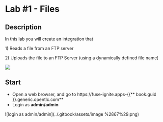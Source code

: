 # Lab \#1 - Files

## Description

In this lab you will create an integration that

1\) Reads a file from an FTP server

2\) Uploads the file to an FTP Server \(using a dynamically defined file name\)

![](https://lh4.googleusercontent.com/_Ibj3nsNj7jydHvAhs8qODkAMtpFNfwGs6qo4g77ZMk6W4lM3x5O0-ZyNuf33nriMckac26t_8bXihTV5crcGW-mhmT1Dnr0pku20wdJ8KsWkszaVb7c2GpYLoqZKUQhhgFk2IFeLlc)

## Start

* Open a web browser, and go to https://fuse-ignite.apps-{{** book.guid }}.generic.opentlc.com**
* Login as **admin/admin**

![login as admin/admin](../.gitbook/assets/image %2867%29.png)


